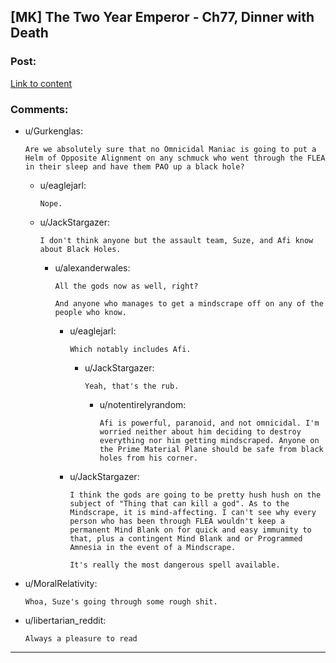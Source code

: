 ## [MK] The Two Year Emperor - Ch77, Dinner with Death

### Post:

[Link to content](https://www.fanfiction.net/s/9669819/77/The-Two-Year-Emperor)

### Comments:

- u/Gurkenglas:
  ```
  Are we absolutely sure that no Omnicidal Maniac is going to put a Helm of Opposite Alignment on any schmuck who went through the FLEA in their sleep and have them PAO up a black hole?
  ```

  - u/eaglejarl:
    ```
    Nope.
    ```

  - u/JackStargazer:
    ```
    I don't think anyone but the assault team, Suze, and Afi know about Black Holes.
    ```

    - u/alexanderwales:
      ```
      All the gods now as well, right?

      And anyone who manages to get a mindscrape off on any of the people who know.
      ```

      - u/eaglejarl:
        ```
        Which notably includes Afi.
        ```

        - u/JackStargazer:
          ```
          Yeah, that's the rub.
          ```

          - u/notentirelyrandom:
            ```
            Afi is powerful, paranoid, and not omnicidal. I'm worried neither about him deciding to destroy everything nor him getting mindscraped. Anyone on the Prime Material Plane should be safe from black holes from his corner.
            ```

      - u/JackStargazer:
        ```
        I think the gods are going to be pretty hush hush on the subject of "Thing that can kill a god". As to the Mindscrape, it is mind-affecting. I can't see why every person who has been through FLEA wouldn't keep a permanent Mind Blank on for quick and easy immunity to that, plus a contingent Mind Blank and or Programmed Amnesia in the event of a Mindscrape.

        It's really the most dangerous spell available.
        ```

- u/MoralRelativity:
  ```
  Whoa, Suze's going through some rough shit.
  ```

- u/libertarian_reddit:
  ```
  Always a pleasure to read
  ```

---

